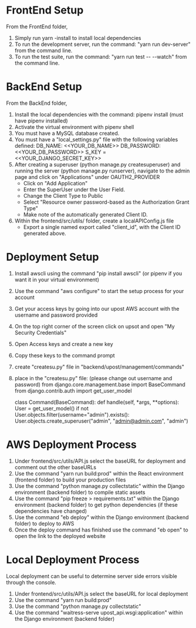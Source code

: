 # FrontEnd Setup

From the FrontEnd folder,

1. Simply run yarn -install to install local dependencies
2. To run the development server, run the command: "yarn run dev-server" from the command line.
3. To run the test suite, run the command: "yarn run test -- --watch" from the command line.

# BackEnd Setup

From the BackEnd folder,

1. Install the local dependencies with the command: pipenv install (must have pipenv installed)
2. Activate the virtual environment with pipenv shell
3. You must have a MySQL database created.
4. You must have a "local_settings.py" file with the following variables defined:
   DB_NAME: <<YOUR_DB_NAME>>
   DB_PASSWORD: <<YOUR_DB_PASSWORD>>
   S_KEY = <<YOUR_DJANGO_SECRET_KEY>>
5. After creating a superuser (python manage.py createsuperuser) and running the server (python manage.py runserver), navigate to the admin page and click on "Applications" under OAUTH2_PROVIDER
    - Click on "Add Application"
    - Enter the SuperUser under the User Field.
    - Change the Client Type to Public
    - Select "Resource owner password-based as the Authorization Grant Type"
    - Make note of the automatically generated Client ID.
6. Within the frontend/src/utils/ folder, create a localAPIConfig.js file
    - Export a single named export called "client_id", with the Client ID generated above.

# Deployment Setup

1. Install awscli using the command "pip install awscli" (or pipenv if you want it in your virtual environment)
2. Use the command "aws configure" to start the setup process for your account
3. Get your access keys by going into our upost AWS account with the username and password provided
4. On the top right corner of the screen click on upsot and open "My Security Credentials"
5. Open Access keys and create a new key
6. Copy these keys to the command prompt
7. create "createsu.py" file in "backend/upost/management/commands"
8. place in the "createsu.py" file: (please change out username and password)
   from django.core.management.base import BaseCommand
   from django.contrib.auth import get_user_model


    class Command(BaseCommand):
        def handle(self, *args, **options):
            User = get_user_model()
            if not User.objects.filter(username="admin").exists():
                User.objects.create_superuser("admin", "admin@admin.com", "admin")

# AWS Deployment Process

1. Under frontend/src/utils/API.js select the baseURL for deployment and comment out the other baseURLs
2. Use the command "yarn run build:prod" within the React environment (frontend folder) to build your production files
3. Use the command "python manage.py collectstatic" within the Django environment (backend folder) to compile static assets
4. Use the command "pip freeze > requirements.txt" within the Django environment (backend folder) to get python dependencies (if these dependencies have changed)
5. Use the command "eb deploy" within the Django environment (backend folder) to deploy to AWS
6. Once the deploy command has finished use the command "eb open" to open the link to the deployed website

# Local Deployment Process

Local deployment can be useful to determine server side errors visible through the console.

1. Under frontend/src/utils/API.js select the baseURL for local deployment
2. Use the command "yarn run build:prod"
3. Use the command "python manage.py collectstatic"
4. Use the command "waitress-serve upost_api.wsgi:application" within the Django environment (backend folder)
